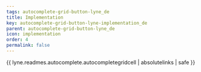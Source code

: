```yaml
---
tags: autocomplete-grid-button-lyne_de
title: Implementation
key: autocomplete-grid-button-lyne-implementation_de
parent: autocomplete-grid-button-lyne_de
icon: implementation
order: 4
permalink: false  
---
```

{{ lyne.readmes.autocomplete.autocompletegridcell | absolutelinks | safe }}


